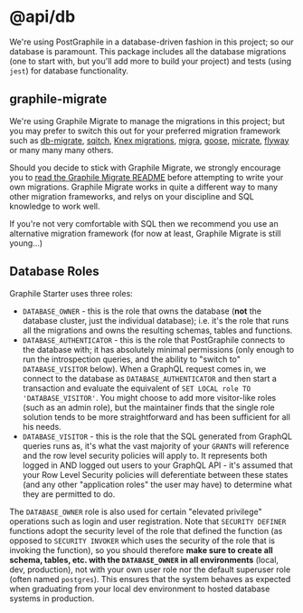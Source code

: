 # @api/db

We're using PostGraphile in a database-driven fashion in this project; so our
database is paramount. This package includes all the database migrations (one to
start with, but you'll add more to build your project) and tests (using `jest`)
for database functionality.

## graphile-migrate

We're using Graphile Migrate to manage the migrations in this project; but you
may prefer to switch this out for your preferred migration framework such as
[db-migrate](https://db-migrate.readthedocs.io/en/latest/),
[sqitch](https://sqitch.org/), [Knex migrations](http://knexjs.org/#Migrations),
[migra](https://github.com/djrobstep/migra),
[goose](https://github.com/pressly/goose#sql-migrations),
[micrate](https://github.com/amberframework/micrate#usage),
[flyway](https://flywaydb.org/) or many many many others.

Should you decide to stick with Graphile Migrate, we strongly encourage you to
[read the Graphile Migrate README](https://github.com/graphile/migrate/blob/main/README.md)
before attempting to write your own migrations. Graphile Migrate works in quite
a different way to many other migration frameworks, and relys on your discipline
and SQL knowledge to work well.

If you're not very comfortable with SQL then we recommend you use an alternative
migration framework (for now at least, Graphile Migrate is still young...)

## Database Roles

Graphile Starter uses three roles:

- `DATABASE_OWNER` - this is the role that owns the database (**not** the
  database cluster, just the individual database); i.e. it's the role that runs
  all the migrations and owns the resulting schemas, tables and functions.
- `DATABASE_AUTHENTICATOR` - this is the role that PostGraphile connects to the
  database with; it has absolutely minimal permissions (only enough to run the
  introspection queries, and the ability to "switch to" `DATABASE_VISITOR`
  below). When a GraphQL request comes in, we connect to the database as
  `DATABASE_AUTHENTICATOR` and then start a transaction and evaluate the
  equivalent of `SET LOCAL role TO 'DATABASE_VISITOR'`. You might choose to add
  more visitor-like roles (such as an admin role), but the maintainer finds that
  the single role solution tends to be more straightforward and has been
  sufficient for all his needs.
- `DATABASE_VISITOR` - this is the role that the SQL generated from GraphQL
  queries runs as, it's what the vast majority of your `GRANT`s will reference
  and the row level security policies will apply to. It represents both logged
  in AND logged out users to your GraphQL API - it's assumed that your Row Level
  Security policies will deferentiate between these states (and any other
  "application roles" the user may have) to determine what they are permitted to
  do.

The `DATABASE_OWNER` role is also used for certain "elevated privilege"
operations such as login and user registration. Note that `SECURITY DEFINER`
functions adopt the security level of the role that defined the function (as
opposed to `SECURITY INVOKER` which uses the security of the role that is
invoking the function), so you should therefore **make sure to create all
schema, tables, etc. with the `DATABASE_OWNER` in all environments** (local,
dev, production), not with your own user role nor the default superuser role
(often named `postgres`). This ensures that the system behaves as expected when
graduating from your local dev environment to hosted database systems in
production.
